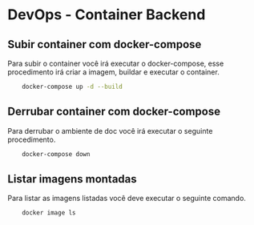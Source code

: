 # DevOps - Container Backend

## Subir container com docker-compose
Para subir o container você irá executar o docker-compose, esse procedimento irá criar a imagem, buildar e executar o container. 

```bash
    docker-compose up -d --build
```

## Derrubar container com docker-compose
Para derrubar o ambiente de doc você irá executar o seguinte procedimento.

```bash
    docker-compose down
```

## Listar imagens montadas
Para listar as imagens listadas você deve executar o seguinte comando.

```bash
    docker image ls
```

